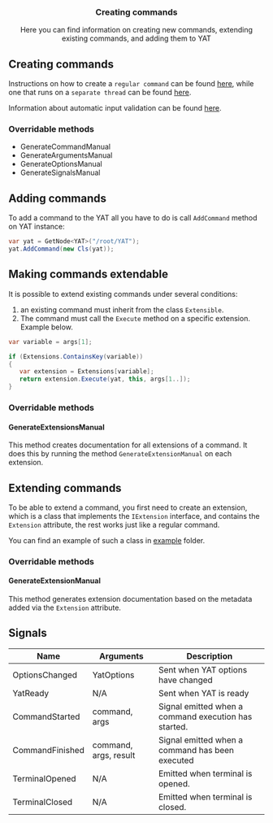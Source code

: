 <div align="center">
	<h3>Creating commands</h1>
	<p>Here you can find information on creating new commands, extending existing commands, and adding them to YAT</p>
</div>

## Creating commands

Instructions on how to create a `regular command` can be found [here](./REGULAR_COMMANDS.md), while one that runs on a `separate thread` can be found [here](./THREADED_COMMANDS.md).

Information about automatic input validation can be found [here](./AUTOMATIC_INPUT_VALIDATION.md).

### Overridable methods

-   GenerateCommandManual
-   GenerateArgumentsManual
-   GenerateOptionsManual
-   GenerateSignalsManual

## Adding commands

To add a command to the YAT all you have to do is call `AddCommand` method on YAT instance:

```csharp
var yat = GetNode<YAT>("/root/YAT");
yat.AddCommand(new Cls(yat));
```

## Making commands extendable

It is possible to extend existing commands under several conditions:

1. an existing command must inherit from the class `Extensible`.
2. The command must call the `Execute` method on a specific extension. Example below.

```csharp
var variable = args[1];

if (Extensions.ContainsKey(variable))
{
   var extension = Extensions[variable];
   return extension.Execute(yat, this, args[1..]);
}
```

### Overridable methods

#### GenerateExtensionsManual

This method creates documentation for all extensions of a command. It does this by running the method `GenerateExtensionManual` on each extension.

## Extending commands

To be able to extend a command, you first need to create an extension,
which is a class that implements the `IExtension` interface,
and contains the `Extension` attribute, the rest works just like a regular command.

You can find an example of such a class in [example](./example) folder.

### Overridable methods

#### GenerateExtensionManual

This method generates extension documentation based on the metadata added via the `Extension` attribute.

## Signals

| Name            | Arguments             | Description                                          |
| --------------- | --------------------- | ---------------------------------------------------- |
| OptionsChanged  | YatOptions            | Sent when YAT options have changed                   |
| YatReady        | N/A                   | Sent when YAT is ready                               |
| CommandStarted  | command, args         | Signal emitted when a command execution has started. |
| CommandFinished | command, args, result | Signal emitted when a command has been executed      |
| TerminalOpened  | N/A                   | Emitted when terminal is opened.                     |
| TerminalClosed  | N/A                   | Emitted when terminal is closed.                     |
